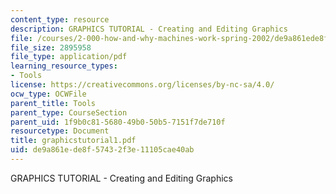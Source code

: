 ```yaml
---
content_type: resource
description: GRAPHICS TUTORIAL - Creating and Editing Graphics
file: /courses/2-000-how-and-why-machines-work-spring-2002/de9a861ede8f57432f3e11105cae40ab_graphicstutorial1.pdf
file_size: 2895958
file_type: application/pdf
learning_resource_types:
- Tools
license: https://creativecommons.org/licenses/by-nc-sa/4.0/
ocw_type: OCWFile
parent_title: Tools
parent_type: CourseSection
parent_uid: 1f9b0c81-5680-49b0-50b5-7151f7de710f
resourcetype: Document
title: graphicstutorial1.pdf
uid: de9a861e-de8f-5743-2f3e-11105cae40ab
---
```

GRAPHICS TUTORIAL - Creating and Editing Graphics
